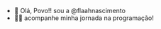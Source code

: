 - 👋 Olá, Povo!! sou a @flaahnascimento
- 👩‍💻 acompanhe minha jornada na programação!

<!---
flaahnascimento/flaahnascimento is a ✨ special ✨ repository because its `README.md` (this file) appears on your GitHub profile.
You can click the Preview link to take a look at your changes.
--->

